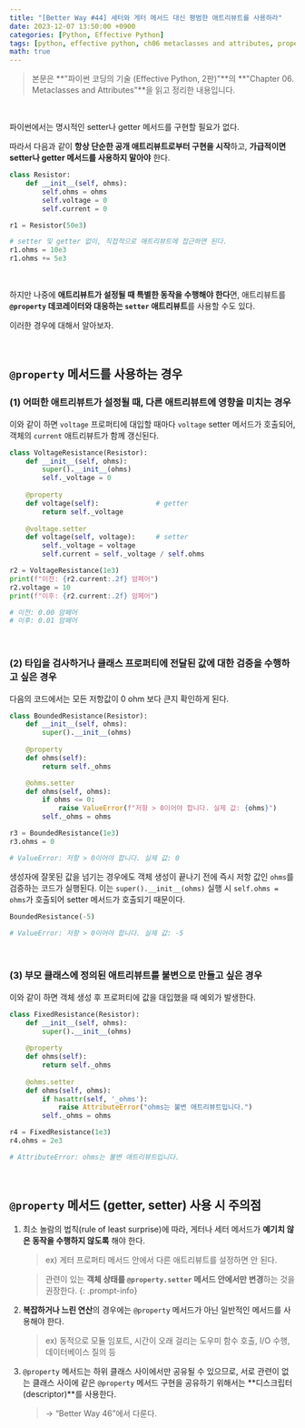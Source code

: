 ```yaml
---
title: "[Better Way #44] 세터와 게터 메서드 대신 평범한 애트리뷰트를 사용하라"
date: 2023-12-07 13:50:00 +0900
categories: [Python, Effective Python]
tags: [python, effective python, ch06 metaclasses and attributes, property]
math: true
---
```


> 본문은 **"파이썬 코딩의 기술 (Effective Python, 2판)"**의 **"Chapter 06. Metaclasses and Attributes"**을 읽고 정리한 내용입니다.

<br>

파이썬에서는 명시적인 setter나 getter 메서드를 구현할 필요가 없다.

따라서 다음과 같이 <span class="hl">**항상 단순한 공개 애트리뷰트로부터 구현을 시작**</span>하고, **가급적이면 setter나 getter 메서드를 사용하지 말아야** 한다.

```python
class Resistor:
    def __init__(self, ohms):
        self.ohms = ohms
        self.voltage = 0
        self.current = 0

r1 = Resistor(50e3)

# setter 및 getter 없이, 직접적으로 애트리뷰트에 접근하면 된다.
r1.ohms = 10e3
r1.ohms += 5e3
```

<br>

하지만 나중에 <span class="hl">**애트리뷰트가 설정될 때 특별한 동작을 수행해야 한다**</span>면, 애트리뷰트를 **`@property` 데코레이터와 대응하는 `setter` 애트리뷰트**를 사용할 수도 있다.

이러한 경우에 대해서 알아보자.

<br>

## `@property` 메서드를 사용하는 경우

### (1) 어떠한 애트리뷰트가 설정될 때, 다른 애트리뷰트에 영향을 미치는 경우
    
이와 같이 하면 `voltage` 프로퍼티에 대입할 때마다 `voltage` setter 메서드가 호출되어, 객체의 `current` 애트리뷰트가 함께 갱신된다.

```python
class VoltageResistance(Resistor):
    def __init__(self, ohms):
        super().__init__(ohms)
        self._voltage = 0
    
    @property
    def voltage(self):              # getter
        return self._voltage
    
    @voltage.setter
    def voltage(self, voltage):     # setter
        self._voltage = voltage
        self.current = self._voltage / self.ohms
```

```python
r2 = VoltageResistance(1e3)
print(f"이전: {r2.current:.2f} 암페어")
r2.voltage = 10
print(f"이후: {r2.current:.2f} 암페어")

# 이전: 0.00 암페어
# 이후: 0.01 암페어
```
   
<br>
 
### (2) 타입을 검사하거나 클래스 프로퍼티에 전달된 값에 대한 검증을 수행하고 싶은 경우
  
다음의 코드에서는 모든 저항값이 0 ohm 보다 큰지 확인하게 된다.

```python
class BoundedResistance(Resistor):
    def __init__(self, ohms):
        super().__init__(ohms)
    
    @property
    def ohms(self):
        return self._ohms

    @ohms.setter
    def ohms(self, ohms):
        if ohms <= 0:
            raise ValueError(f"저항 > 0이어야 합니다. 실제 값: {ohms}")
        self._ohms = ohms
```

```python
r3 = BoundedResistance(1e3)
r3.ohms = 0

# ValueError: 저항 > 0이어야 합니다. 실제 값: 0
```

생성자에 잘못된 값을 넘기는 경우에도 객체 생성이 끝나기 전에 즉시 저항 값인 `ohms`를 검증하는 코드가 실행된다.
이는 `super().__init__(ohms)` 실행 시 `self.ohms = ohms`가 호출되어 setter 메서드가 호출되기 때문이다.

```python
BoundedResistance(-5)

# ValueError: 저항 > 0이어야 합니다. 실제 값: -5
```

<br>

### (3) 부모 클래스에 정의된 애트리뷰트를 불변으로 만들고 싶은 경우
    
이와 같이 하면 객체 생성 후 프로퍼티에 값을 대입했을 때 예외가 발생한다.

```python
class FixedResistance(Resistor):
    def __init__(self, ohms):
        super().__init__(ohms)
    
    @property
    def ohms(self):
        return self._ohms
    
    @ohms.setter
    def ohms(self, ohms):
        if hasattr(self, '_ohms'):
            raise AttributeError("ohms는 불변 애트리뷰트입니다.")
        self._ohms = ohms
```

```python
r4 = FixedResistance(1e3)
r4.ohms = 2e3

# AttributeError: ohms는 불변 애트리뷰트입니다.
```

<br>

## `@property` 메서드 (getter, setter) 사용 시 주의점

1. 최소 놀람의 법칙(rule of least surprise)에 따라, 게터나 세터 메서드가 **예기치 않은 동작을 수행하지 않도록** 해야 한다.
    
    > ex) 게터 프로퍼티 메서드 안에서 다른 애트리뷰트를 설정하면 안 된다.
    
    > 관련이 있는 **객체 상태를 `@property.setter` 메서드 안에서만 변경**하는 것을 권장한다.
    {: .prompt-info}
    
2. **복잡하거나 느린 연산**의 경우에는 `@property` 메서드가 아닌 일반적인 메서드를 사용해야 한다.
    
    > ex) 동적으로 모듈 임포트, 시간이 오래 걸리는 도우미 함수 호출, I/O 수행, 데이터베이스 질의 등
    
3. `@property` 메서드는 하위 클래스 사이에서만 공유될 수 있으므로, 서로 관련이 없는 클래스 사이에 같은 `@property` 메서드 구현을 공유하기 위해서는 **디스크립터(descriptor)**를 사용한다.
    
    > → “Better Way 46”에서 다룬다.
